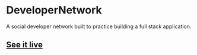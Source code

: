 # DeveloperNetwork
A social developer network built to practice building a full stack application.

## [See it live](https://calm-cliffs-71886.herokuapp.com)

